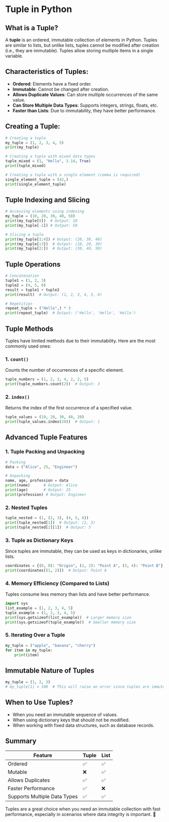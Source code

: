 # Tuple in Python

## What is a Tuple?
A **tuple** is an ordered, immutable collection of elements in Python. Tuples are similar to lists, but unlike lists, tuples cannot be modified after creation (i.e., they are immutable). Tuples allow storing multiple items in a single variable.

## Characteristics of Tuples:
- **Ordered**: Elements have a fixed order.
- **Immutable**: Cannot be changed after creation.
- **Allows Duplicate Values**: Can store multiple occurrences of the same value.
- **Can Store Multiple Data Types**: Supports integers, strings, floats, etc.
- **Faster than Lists**: Due to immutability, they have better performance.

## Creating a Tuple:
```python
# Creating a tuple
my_tuple = (1, 2, 3, 4, 5)
print(my_tuple)

# Creating a tuple with mixed data types
tuple_mixed = (1, "Hello", 3.14, True)
print(tuple_mixed)

# Creating a tuple with a single element (comma is required)
single_element_tuple = (42,)
print(single_element_tuple)
```

## Tuple Indexing and Slicing
```python
# Accessing elements using indexing
my_tuple = (10, 20, 30, 40, 50)
print(my_tuple[0])  # Output: 10
print(my_tuple[-1]) # Output: 50

# Slicing a tuple
print(my_tuple[1:4]) # Output: (20, 30, 40)
print(my_tuple[:3])  # Output: (10, 20, 30)
print(my_tuple[2:])  # Output: (30, 40, 50)
```

## Tuple Operations
```python
# Concatenation
tuple1 = (1, 2, 3)
tuple2 = (4, 5, 6)
result = tuple1 + tuple2
print(result)  # Output: (1, 2, 3, 4, 5, 6)

# Repetition
repeat_tuple = ("Hello",) * 3
print(repeat_tuple)  # Output: ('Hello', 'Hello', 'Hello')
```

## Tuple Methods
Tuples have limited methods due to their immutability. Here are the most commonly used ones:

### 1. `count()`
Counts the number of occurrences of a specific element.
```python
tuple_numbers = (1, 2, 3, 4, 2, 2, 5)
print(tuple_numbers.count(2))  # Output: 3
```

### 2. `index()`
Returns the index of the first occurrence of a specified value.
```python
tuple_values = (10, 20, 30, 40, 20)
print(tuple_values.index(20))  # Output: 1
```

## Advanced Tuple Features

### 1. Tuple Packing and Unpacking
```python
# Packing
data = ("Alice", 25, "Engineer")

# Unpacking
name, age, profession = data
print(name)      # Output: Alice
print(age)       # Output: 25
print(profession) # Output: Engineer
```

### 2. Nested Tuples
```python
tuple_nested = (1, (2, 3), (4, 5, 6))
print(tuple_nested[1])  # Output: (2, 3)
print(tuple_nested[2][1])  # Output: 5
```

### 3. Tuple as Dictionary Keys
Since tuples are immutable, they can be used as keys in dictionaries, unlike lists.
```python
coordinates = {(0, 0): "Origin", (1, 2): "Point A", (3, 4): "Point B"}
print(coordinates[(1, 2)])  # Output: Point A
```

### 4. Memory Efficiency (Compared to Lists)
Tuples consume less memory than lists and have better performance.
```python
import sys
list_example = [1, 2, 3, 4, 5]
tuple_example = (1, 2, 3, 4, 5)
print(sys.getsizeof(list_example))  # Larger memory size
print(sys.getsizeof(tuple_example))  # Smaller memory size
```

### 5. Iterating Over a Tuple
```python
my_tuple = ("apple", "banana", "cherry")
for item in my_tuple:
    print(item)
```

## Immutable Nature of Tuples
```python
my_tuple = (1, 2, 3)
# my_tuple[1] = 100  # This will raise an error since tuples are immutable
```

## When to Use Tuples?
- When you need an immutable sequence of values.
- When using dictionary keys that should not be modified.
- When working with fixed data structures, such as database records.

## Summary
| Feature          | Tuple | List |
|-----------------|-------|------|
| Ordered         | ✅    | ✅   |
| Mutable        | ❌    | ✅   |
| Allows Duplicates | ✅    | ✅   |
| Faster Performance | ✅    | ❌   |
| Supports Multiple Data Types | ✅ | ✅ |

Tuples are a great choice when you need an immutable collection with fast performance, especially in scenarios where data integrity is important. 🚀

